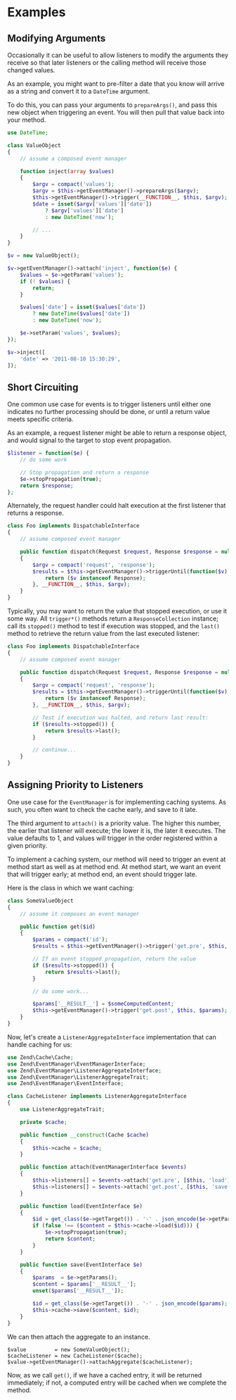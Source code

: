 # Examples

## Modifying Arguments

Occasionally it can be useful to allow listeners to modify the arguments they
receive so that later listeners or the calling method will receive those changed
values.

As an example, you might want to pre-filter a date that you know will arrive as
a string and convert it to a `DateTime` argument.

To do this, you can pass your arguments to `prepareArgs()`, and pass this new
object when triggering an event. You will then pull that value back into your
method.

```php
use DateTime;

class ValueObject
{
    // assume a composed event manager

    function inject(array $values)
    {
        $argv = compact('values');
        $argv = $this->getEventManager()->prepareArgs($argv);
        $this->getEventManager()->trigger(__FUNCTION__, $this, $argv);
        $date = isset($argv['values']['date'])
            ? $argv['values']['date']
            : new DateTime('now');

        // ...
    }
}

$v = new ValueObject();

$v->getEventManager()->attach('inject', function($e) {
    $values = $e->getParam('values');
    if (! $values) {
        return;
    }

    $values['date'] = isset($values['date'])
        ? new DateTime($values['date'])
        : new DateTime('now');

    $e->setParam('values', $values);
});

$v->inject([
    'date' => '2011-08-10 15:30:29',
]);
```

## Short Circuiting

One common use case for events is to trigger listeners until either one
indicates no further processing should be done, or until a return value meets
specific criteria.

As an example, a request listener might be able to return a response object, and
would signal to the target to stop event propagation.

```php
$listener = function($e) {
    // do some work

    // Stop propagation and return a response
    $e->stopPropagation(true);
    return $response;
};
```

Alternately, the request handler could halt execution at the first listener that
returns a response.

```php
class Foo implements DispatchableInterface
{
    // assume composed event manager

    public function dispatch(Request $request, Response $response = null)
    {
        $argv = compact('request', 'response');
        $results = $this->getEventManager()->triggerUntil(function($v) {
            return ($v instanceof Response);
        }, __FUNCTION__, $this, $argv);
    }
}
```

Typically, you may want to return the value that stopped execution, or use it
some way. All `trigger*()` methods return a `ResponseCollection` instance; call
its `stopped()` method to test if execution was stopped, and the `last()` method
to retrieve the return value from the last executed listener:

```php
class Foo implements DispatchableInterface
{
    // assume composed event manager

    public function dispatch(Request $request, Response $response = null)
    {
        $argv = compact('request', 'response');
        $results = $this->getEventManager()->triggerUntil(function($v) {
            return ($v instanceof Response);
        }, __FUNCTION__, $this, $argv);

        // Test if execution was halted, and return last result:
        if ($results->stopped()) {
            return $results->last();
        }

        // continue...
    }
}
```

## Assigning Priority to Listeners

One use case for the `EventManager` is for implementing caching systems. As
such, you often want to check the cache early, and save to it late.

The third argument to `attach()` is a priority value. The higher this number,
the earlier that listener will execute; the lower it is, the later it executes.
The value defaults to 1, and values will trigger in the order registered within
a given priority.

To implement a caching system, our method will need to trigger an event at
method start as well as at method end. At method start, we want an event that
will trigger early; at method end, an event should trigger late.

Here is the class in which we want caching:

```php
class SomeValueObject
{
    // assume it composes an event manager

    public function get($id)
    {
        $params = compact('id');
        $results = $this->getEventManager()->trigger('get.pre', $this, $params);

        // If an event stopped propagation, return the value
        if ($results->stopped()) {
            return $results->last();
        }

        // do some work...

        $params['__RESULT__'] = $someComputedContent;
        $this->getEventManager()->trigger('get.post', $this, $params);
    }
}
```

Now, let's create a `ListenerAggregateInterface` implementation that can handle
caching for us:

```php
use Zend\Cache\Cache;
use Zend\EventManager\EventManagerInterface;
use Zend\EventManager\ListenerAggregateInterface;
use Zend\EventManager\ListenerAggregateTrait;
use Zend\EventManager\EventInterface;

class CacheListener implements ListenerAggregateInterface
{
    use ListenerAggregateTrait;

    private $cache;

    public function __construct(Cache $cache)
    {
        $this->cache = $cache;
    }

    public function attach(EventManagerInterface $events)
    {
        $this->listeners[] = $events->attach('get.pre', [$this, 'load'], 100);
        $this->listeners[] = $events->attach('get.post', [$this, 'save'], -100);
    }

    public function load(EventInterface $e)
    {
        $id = get_class($e->getTarget()) . '-' . json_encode($e->getParams());
        if (false !== ($content = $this->cache->load($id))) {
            $e->stopPropagation(true);
            return $content;
        }
    }

    public function save(EventInterface $e)
    {
        $params  = $e->getParams();
        $content = $params['__RESULT__'];
        unset($params['__RESULT__']);

        $id = get_class($e->getTarget()) . '-' . json_encode($params);
        $this->cache->save($content, $id);
    }
}
```

We can then attach the aggregate to an instance.

```
$value         = new SomeValueObject();
$cacheListener = new CacheListener($cache);
$value->getEventManager()->attachAggregate($cacheListener);
```

Now, as we call `get()`, if we have a cached entry, it will be returned
immediately; if not, a computed entry will be cached when we complete the
method.
